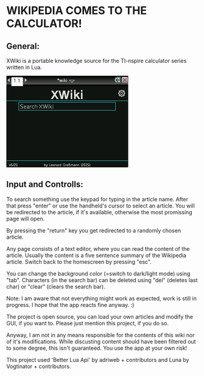 # **WIKIPEDIA COMES TO THE CALCULATOR!**

## **General:**

XWiki is a portable knowledge source for the TI-nspire calculator series written in Lua.

![alt text](https://github.com/leog314/XWiki/blob/main/build/wiki.gif?raw=true)

## **Input and Controlls:**

To search something use the keypad for typing in the article name. After that press "enter" or use the handheld's cursor to select an article.
You will be redirected to the article, if it's available, otherwise the most promissing page will open.

By pressing the "return" key you get redirected to a randomly chosen article.

Any page consists of a text editor, where you can read the content of the article. Usually the content is a five sentence summary of the Wikipedia article.
Switch back to the homescreen by pressing "esc".

You can change the background color (=switch to dark/light mode) using "tab".
Characters (in the search bar) can be deleted using "del" (deletes last char) or "clear" (clears the search bar).

Note: I am aware that not everything might work as expected, work is still in progress. I hope that the app reacts fine anyway. :)

The project is open source, you can load your own articles and modify the GUI, if you want to. Please just mention this project, if you do so.

Anyway, I am not in any means responsible for the contents of this wiki nor of it's modifications. While discusting content should have been filtered out to some degree, this isn't guaranteed. You use the app at your own risk!

This project used 'Better Lua Api' by adriweb + contributors and Luna by Vogtinator + contributors.